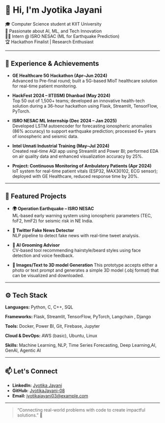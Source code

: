 
# 👋 Hi, I'm Jyotika Jayani

🎓 Computer Science student at KIIT University  
🚀 Passionate about AI, ML, and Tech Innovation  
👩‍🔬 Intern @ ISRO NESAC (ML for Earthquake Prediction)  
🏆 Hackathon Finalist | Research Enthusiast  

---

## 💼 Experience & Achievements

- **GE Healthcare 5G Hackathon (Apr–Jun 2024)**  
  Advanced to Pre-final round; built a 5G-based MIoT healthcare solution for real-time patient monitoring.

- **HackFest 2024 – IIT(ISM) Dhanbad (May 2024)**  
  Top 50 out of 1,500+ teams; developed an innovative health-tech solution during a 36-hour hackathon using Flask, Streamlit, TensorFlow, PyTorch.

- **ISRO NESAC ML Internship (Dec 2024 – Jan 2025)**  
  Developed LSTM autoencoder for forecasting ionospheric anomalies (86% accuracy) to support earthquake prediction; processed 6+ years of ionospheric and seismic data.

- **Intel Unnati Industrial Training (May–Jul 2024)**  
  Created real-time AQI app using Streamlit and Power BI; performed EDA on air quality data and enhanced visualization accuracy by 25%.

- **Project: Continuous Monitoring of Ambulatory Patients (Apr 2024)**  
  IoT system for real-time patient vitals (ESP32, MAX30102, ECG sensor); deployed with GE Healthcare, reduced response time by 20%.

---

## 🔬 Featured Projects

- **🌍 Operation Earthquake – ISRO NESAC**  
  ML-based early warning system using ionospheric parameters (TEC, foF2, hmF2) for seismic risk in NE India.

- **📰 Twitter Fake News Detector**  
  NLP pipeline to detect fake news with real-time tweet analysis.

- **🧔 AI Grooming Advisor**  
  CV-based tool recommending hairstyle/beard styles using face detection and voice feedback.

- **🎲 Images/Text to 3D model Generation**
  This prototype accepts either a photo or text prompt and generates a simple 3D model (.obj format) that can be visualized and downloaded.

---

## ⚙️ Tech Stack

**Languages:** Python, C, C++, SQL  

**Frameworks:** Flask, Streamlit, TensorFlow, PyTorch, Langchain , Django 

**Tools:** Docker, Power BI, Git, Firebase, Jupyter  

**Cloud & DevOps:** AWS (basic), Ubuntu, Linux  

**Skills:** Machine Learning, NLP, Time Series Forecasting, Deep Learning,AI, GenAI, Agentic AI

---


## 📫 Let's Connect

- **LinkedIn:** [Jyotika Jayani](https://www.linkedin.com/in/jyotika-jayani-868924277/)  
- **GitHub:** [JyotikaJayani-08](https://github.com/JyotikaJayani-08)  
- **Email:** jyotikajayani03@example.com  

---

> “Connecting real-world problems with code to create impactful solutions.” 🚀
